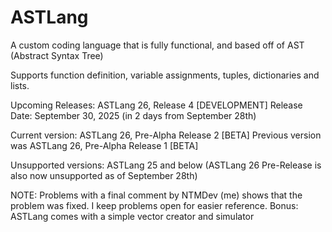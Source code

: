 # ASTLang
A custom coding language that is fully functional, and based off of AST (Abstract Syntax Tree)

Supports function definition, variable assignments, tuples, dictionaries and lists.

Upcoming Releases: ASTLang 26, Release 4 [DEVELOPMENT]
Release Date: September 30, 2025 (in 2 days from September 28th)

Current version: ASTLang 26, Pre-Alpha Release 2 [BETA]
Previous version was ASTLang 26, Pre-Alpha Release 1 [BETA]

Unsupported versions: ASTLang 25 and below (ASTLang 26 Pre-Release is also now unsupported as of September 28th)

NOTE: Problems with a final comment by NTMDev (me) shows that the problem was fixed. I keep problems open for easier reference.
Bonus: ASTLang comes with a simple vector creator and simulator
